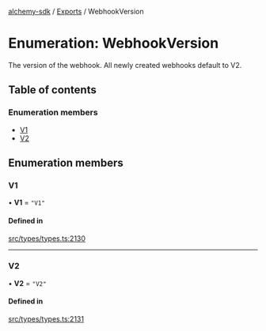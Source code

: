 [alchemy-sdk](../README.md) / [Exports](../modules.md) / WebhookVersion

# Enumeration: WebhookVersion

The version of the webhook. All newly created webhooks default to V2.

## Table of contents

### Enumeration members

- [V1](WebhookVersion.md#v1)
- [V2](WebhookVersion.md#v2)

## Enumeration members

### V1

• **V1** = `"V1"`

#### Defined in

[src/types/types.ts:2130](https://github.com/alchemyplatform/alchemy-sdk-js/blob/c9dbbf0/src/types/types.ts#L2130)

___

### V2

• **V2** = `"V2"`

#### Defined in

[src/types/types.ts:2131](https://github.com/alchemyplatform/alchemy-sdk-js/blob/c9dbbf0/src/types/types.ts#L2131)

